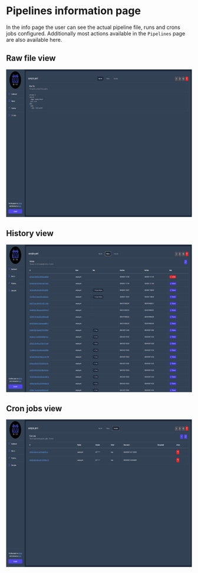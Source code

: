 # Pipelines information page

In the info page the user can see the actual pipeline file, runs and crons jobs configured. Additionally most actions available in the `Pipelines` page are also available here.

## Raw file view

<p align="center">
    <img style="text-align: center;" height="400" width="800" src="../../assets/ui/pipelines_info_raw_file.png">
</p>

## History view

<p align="center">
    <img style="text-align: center;" height="400" width="800" src="../../assets/ui/pipelines_info_history.png">
</p>

## Cron jobs view

<p align="center">
    <img style="text-align: center;" height="400" width="800" src="../../assets/ui/pipelines_info_cron.png">
</p>
